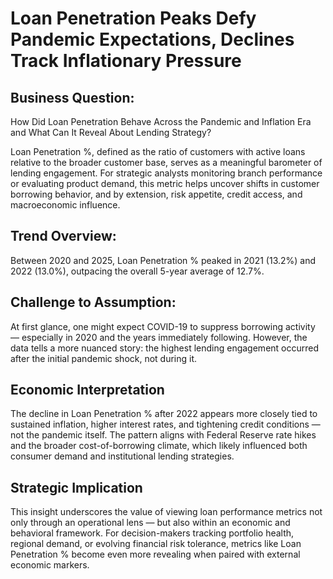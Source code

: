 # Loan Penetration Peaks Defy Pandemic Expectations, Declines Track Inflationary Pressure

## Business Question: 
How Did Loan Penetration Behave Across the Pandemic and Inflation Era and What Can It Reveal About Lending Strategy?

Loan Penetration %, defined as the ratio of customers with active loans relative to the broader customer base, serves as a meaningful barometer of 
lending engagement. For strategic analysts monitoring branch performance or evaluating product demand, this metric helps uncover shifts in customer borrowing behavior, and by extension, risk appetite, credit access, and macroeconomic influence.

## Trend Overview:
Between 2020 and 2025, Loan Penetration % peaked in 2021 (13.2%) and 2022 (13.0%), outpacing the overall 5-year average of 12.7%.

## Challenge to Assumption:
At first glance, one might expect COVID-19 to suppress borrowing activity — especially in 2020 and the years immediately following. However, the data tells a more nuanced story: the highest lending engagement occurred after the initial pandemic shock, not during it.

## Economic Interpretation
The decline in Loan Penetration % after 2022 appears more closely tied to sustained inflation, higher interest rates, and tightening credit conditions — not the pandemic itself. The pattern aligns with Federal Reserve rate hikes and the broader cost-of-borrowing climate, which likely influenced both consumer demand and institutional lending strategies.

## Strategic Implication
This insight underscores the value of viewing loan performance metrics not only through an operational lens — but also within an economic and behavioral framework. For decision-makers tracking portfolio health, regional demand, or evolving financial risk tolerance, metrics like Loan Penetration % become even more revealing when paired with external economic markers.
